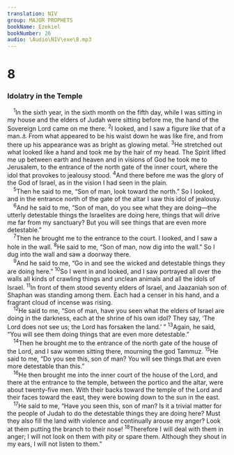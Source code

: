 ```yaml
---
translation: NIV
group: MAJOR PROPHETS
bookName: Ezekiel 
bookNumber: 26
audio: \Audio\NIV\exe\8.mp3
---
```


<div class="title"><h1>8</h1><h3>Idolatry in the Temple </h3></div>
<span class="verse exe_8_1"> <sup>1</sup>In the sixth year, in the sixth month on the fifth day, while I was sitting in my house and the elders of Judah were sitting before me, the hand of the Sovereign Lord came on me there. </span>
<span class="verse exe_8_2"><sup>2</sup>I looked, and I saw a figure like that of a man.<a data-toggle="tooltip" data-placement="bottom" title="Or saw a fiery figure">⚓</a> From what appeared to be his waist down he was like fire, and from there up his appearance was as bright as glowing metal. </span>
<span class="verse exe_8_3"><sup>3</sup>He stretched out what looked like a hand and took me by the hair of my head. The Spirit lifted me up between earth and heaven and in visions of God he took me to Jerusalem, to the entrance of the north gate of the inner court, where the idol that provokes to jealousy stood. </span>
<span class="verse exe_8_4"><sup>4</sup>And there before me was the glory of the God of Israel, as in the vision I had seen in the plain. <br/></span>
<span class="verse exe_8_5"> <sup>5</sup>Then he said to me, “Son of man, look toward the north.” So I looked, and in the entrance north of the gate of the altar I saw this idol of jealousy. <br/></span>
<span class="verse exe_8_6"> <sup>6</sup>And he said to me, “Son of man, do you see what they are doing—the utterly detestable things the Israelites are doing here, things that will drive me far from my sanctuary? But you will see things that are even more detestable.” <br/></span>
<span class="verse exe_8_7"> <sup>7</sup>Then he brought me to the entrance to the court. I looked, and I saw a hole in the wall. </span>
<span class="verse exe_8_8"><sup>8</sup>He said to me, “Son of man, now dig into the wall.” So I dug into the wall and saw a doorway there. <br/></span>
<span class="verse exe_8_9"> <sup>9</sup>And he said to me, “Go in and see the wicked and detestable things they are doing here.” </span>
<span class="verse exe_8_10"><sup>10</sup>So I went in and looked, and I saw portrayed all over the walls all kinds of crawling things and unclean animals and all the idols of Israel. </span>
<span class="verse exe_8_11"><sup>11</sup>In front of them stood seventy elders of Israel, and Jaazaniah son of Shaphan was standing among them. Each had a censer in his hand, and a fragrant cloud of incense was rising. <br/></span>
<span class="verse exe_8_12"> <sup>12</sup>He said to me, “Son of man, have you seen what the elders of Israel are doing in the darkness, each at the shrine of his own idol? They say, ‘The Lord does not see us; the Lord has forsaken the land.’ ” </span>
<span class="verse exe_8_13"><sup>13</sup>Again, he said, “You will see them doing things that are even more detestable.” <br/></span>
<span class="verse exe_8_14"> <sup>14</sup>Then he brought me to the entrance of the north gate of the house of the Lord, and I saw women sitting there, mourning the god Tammuz. </span>
<span class="verse exe_8_15"><sup>15</sup>He said to me, “Do you see this, son of man? You will see things that are even more detestable than this.” <br/></span>
<span class="verse exe_8_16"> <sup>16</sup>He then brought me into the inner court of the house of the Lord, and there at the entrance to the temple, between the portico and the altar, were about twenty-five men. With their backs toward the temple of the Lord and their faces toward the east, they were bowing down to the sun in the east. <br/></span>
<span class="verse exe_8_17"> <sup>17</sup>He said to me, “Have you seen this, son of man? Is it a trivial matter for the people of Judah to do the detestable things they are doing here? Must they also fill the land with violence and continually arouse my anger? Look at them putting the branch to their nose! </span>
<span class="verse exe_8_18"><sup>18</sup>Therefore I will deal with them in anger; I will not look on them with pity or spare them. Although they shout in my ears, I will not listen to them.” <br/></span>
